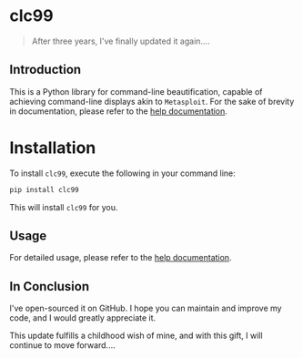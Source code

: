 # clc99

> After three years, I've finally updated it again....

## Introduction

This is a Python library for command-line beautification, capable of achieving command-line displays akin to `Metasploit`. For the sake of brevity in documentation, please refer to the [help documentation](https://github.com/windows99-hue/clc99/wiki).

# Installation

To install `clc99`, execute the following in your command line:

```bash
pip install clc99
```

This will install `clc99` for you.

## Usage

For detailed usage, please refer to the [help documentation](https://github.com/windows99-hue/clc99/wiki).

## In Conclusion

I've open-sourced it on GitHub. I hope you can maintain and improve my code, and I would greatly appreciate it.

This update fulfills a childhood wish of mine, and with this gift, I will continue to move forward....